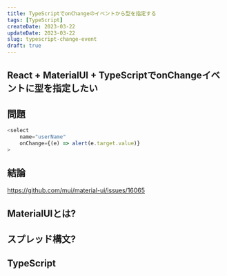 ```yaml
---
title: TypeScriptでonChangeのイベントから型を指定する
tags: [TypeScript]
createDate: 2023-03-22
updateDate: 2023-03-22
slug: typescript-change-event
draft: true
---
```


## React + MaterialUI + TypeScriptでonChangeイベントに型を指定したい

## 問題

```typescript
<select
    name="userName"
    onChange={(e) => alert(e.target.value)}
>
```

## 結論

<https://github.com/mui/material-ui/issues/16065>

## MaterialUIとは?

## スプレッド構文?

## TypeScript
